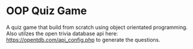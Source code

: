 # OOP Quiz Game
A quiz game that build from scratch using object orientated programming. Also utilzes the open trivia database api here: https://opentdb.com/api_config.php to generate the questions.

